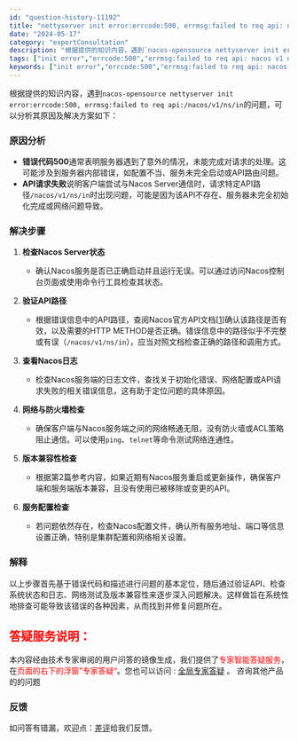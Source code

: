 ```yaml
---
id: "question-history-11192"
title: "nettyserver init error:errcode:500, errmsg:failed to req api: nacos v1 ns in 这是碰到了什么问题？怎么解决？ nacos-opensource"
date: "2024-05-17"
category: "expertConsultation"
description: "根据提供的知识内容，遇到`nacos-opensource nettyserver init error:errcode:500, errmsg:failed to req api:/nacos/v1/ns/in`的问题，可以分析其原因及解决方案如下：### 原因分析- **错误代码500**通常表"
tags: ["init error","errcode:500","errmsg:failed to req api: nacos v1 ns in"]
keywords: ["init error","errcode:500","errmsg:failed to req api: nacos v1 ns in"]
---
```


根据提供的知识内容，遇到`nacos-opensource nettyserver init error:errcode:500, errmsg:failed to req api:/nacos/v1/ns/in`的问题，可以分析其原因及解决方案如下：

### 原因分析
- **错误代码500**通常表明服务器遇到了意外的情况，未能完成对请求的处理。这可能涉及到服务器内部错误，如配置不当、服务未完全启动或API路由问题。
- **API请求失败**说明客户端尝试与Nacos Server通信时，请求特定API路径`/nacos/v1/ns/in`时出现问题，可能是因为该API不存在、服务器未完全初始化完成或网络问题导致。

### 解决步骤
1. **检查Nacos Server状态**
   - 确认Nacos服务是否已正确启动并且运行无误。可以通过访问Nacos控制台页面或使用命令行工具检查其状态。
   
2. **验证API路径**
   - 根据错误信息中的API路径，查阅Nacos官方API文档[[1](https://nacos.io/docs/latest/guide/user/open-api/)]确认该路径是否有效，以及需要的HTTP METHOD是否正确。错误信息中的路径似乎不完整或有误（`/nacos/v1/ns/in`），应当对照文档检查正确的路径和调用方式。

3. **查看Nacos日志**
   - 检查Nacos服务端的日志文件，查找关于初始化错误、网络配置或API请求失败的相关错误信息，这有助于定位问题的具体原因。

4. **网络与防火墙检查**
   - 确保客户端与Nacos服务端之间的网络畅通无阻，没有防火墙或ACL策略阻止通信。可以使用`ping`、`telnet`等命令测试网络连通性。

5. **版本兼容性检查**
   - 根据第2篇参考内容，如果近期有Nacos服务重启或更新操作，确保客户端和服务端版本兼容，且没有使用已被移除或变更的API。

6. **服务配置检查**
   - 若问题依然存在，检查Nacos配置文件，确认所有服务地址、端口等信息设置正确，特别是集群配置和网络相关设置。

### 解释
以上步骤首先基于错误代码和描述进行问题的基本定位，随后通过验证API、检查系统状态和日志、网络测试及版本兼容性来逐步深入问题解决。这样做旨在系统性地排查可能导致该错误的各种因素，从而找到并修复问题所在。
## <font color="#FF0000">答疑服务说明：</font> 

本内容经由技术专家审阅的用户问答的镜像生成，我们提供了<font color="#FF0000">专家智能答疑服务</font>，在<font color="#FF0000">页面的右下的浮窗”专家答疑“</font>。您也可以访问 : [全局专家答疑](https://opensource.alibaba.com/chatBot) 。 咨询其他产品的的问题

### 反馈
如问答有错漏，欢迎点：[差评](https://ai.nacos.io/user/feedbackByEnhancerGradePOJOID?enhancerGradePOJOId=13731)给我们反馈。
